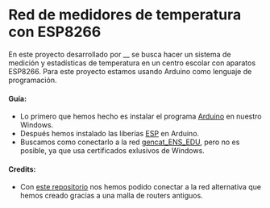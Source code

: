 # Red de medidores de temperatura con ESP8266

En este proyecto desarrollado por __ se busca hacer un sistema de medición y estadísticas de temperatura en un centro escolar con aparatos ESP8266.
Para este proyecto estamos usando Arduino como lenguaje de programación.

#### Guía:

- Lo primero que hemos hecho es instalar el programa [Arduino](https://www.arduino.cc/en/software) en nuestro Windows.
- Después hemos instalado las liberías [ESP](http://arduino.esp8266.com/stable/package_esp8266com_index.json) en Arduino.
- Buscamos como conectarlo a la red [gencat_ENS_EDU](http://llta.formacio.ctti.extranet.gencat.cat/cise//), pero no es posible, ya que usa certificados exlusivos de Windows.




#### Credits:

- Con [este repositorio](https://github.com/luisllamasbinaburo/ESP8266-Examples) nos hemos podido conectar a la red alternativa que hemos creado gracias a una malla de routers antiguos.
